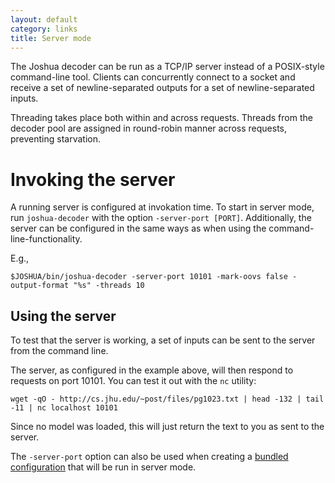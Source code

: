 ```yaml
---
layout: default
category: links
title: Server mode
---
```


The Joshua decoder can be run as a TCP/IP server instead of a POSIX-style command-line tool. Clients can concurrently connect to a socket and receive a set of newline-separated outputs for a set of newline-separated inputs.

Threading takes place both within and across requests.  Threads from the decoder pool are assigned in round-robin manner across requests, preventing starvation.


# Invoking the server

A running server is configured at invokation time. To start in server mode, run `joshua-decoder` with the option `-server-port [PORT]`. Additionally, the server can be configured in the same ways as when using the command-line-functionality.

E.g.,

    $JOSHUA/bin/joshua-decoder -server-port 10101 -mark-oovs false -output-format "%s" -threads 10

## Using the server

To test that the server is working, a set of inputs can be sent to the server from the command line. 

The server, as configured in the example above, will then respond to requests on port 10101.  You can test it out with the `nc` utility:

    wget -qO - http://cs.jhu.edu/~post/files/pg1023.txt | head -132 | tail -11 | nc localhost 10101

Since no model was loaded, this will just return the text to you as sent to the server.

The `-server-port` option can also be used when creating a [bundled configuration](bundle.html) that will be run in server mode.
